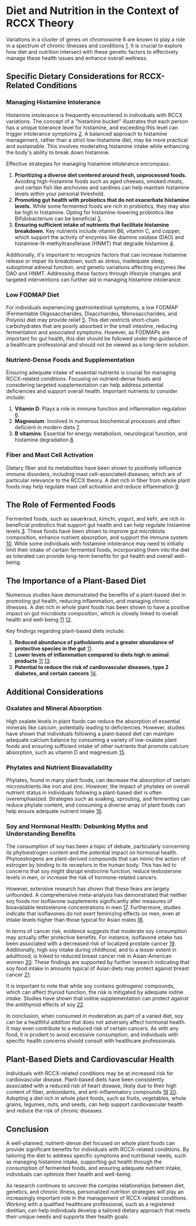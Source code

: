 # Diet and Nutrition in the Context of RCCX Theory

Variations in a cluster of genes on chromosome 6 are known to play a role in a spectrum of chronic illnesses and conditions [1](https://www.healthrising.org/blog/2018/05/28/rccx-theory-chronic-fatigue-syndrome-fibromyalgia/). It is crucial to explore how diet and nutrition intersect with these genetic factors to effectively manage these health issues and enhance overall wellness.
## Specific Dietary Considerations for RCCX-Related Conditions

### Managing Histamine Intolerance

Histamine intolerance is frequently encountered in individuals with RCCX variations. The concept of a "histamine bucket" illustrates that each person has a unique tolerance level for histamine, and exceeding this level can trigger intolerance symptoms [2](https://www.ncbi.nlm.nih.gov/pmc/articles/PMC2695393/). A balanced approach to histamine management, rather than a strict low-histamine diet, may be more practical and sustainable. This involves moderating histamine intake while enhancing the body's ability to break down histamine.

Effective strategies for managing histamine intolerance encompass:

1. **Prioritizing a diverse diet centered around fresh, unprocessed foods.** Avoiding high-histamine foods such as aged cheeses, smoked meats, and certain fish like anchovies and sardines can help maintain histamine levels within your personal threshold.
2. **Promoting gut health with probiotics that do not exacerbate histamine levels.** While some fermented foods are rich in probiotics, they may also be high in histamine. Opting for histamine-lowering probiotics like Bifidobacterium can be beneficial [3](https://www.mdpi.com/2072-6643/13/8/2733).
3. **Ensuring sufficient intake of nutrients that facilitate histamine breakdown.** Key nutrients include vitamin B6, vitamin C, and copper, which support the activity of enzymes like diamine oxidase (DAO) and histamine-N-methyltransferase (HNMT) that degrade histamine [4](https://www.sciencedirect.com/science/article/abs/pii/S0301054615000634).

Additionally, it's important to recognize factors that can increase histamine release or impair its breakdown, such as stress, inadequate sleep, suboptimal adrenal function, and genetic variations affecting enzymes like DAO and HNMT. Addressing these factors through lifestyle changes and targeted interventions can further aid in managing histamine intolerance.
### Low FODMAP Diet

For individuals experiencing gastrointestinal symptoms, a low FODMAP (Fermentable Oligosaccharides, Disaccharides, Monosaccharides, and Polyols) diet may provide relief [5](https://gut.bmj.com/content/66/8/1517). This diet restricts short-chain carbohydrates that are poorly absorbed in the small intestine, reducing fermentation and associated symptoms. However, as FODMAPs are important for gut health, this diet should be followed under the guidance of a healthcare professional and should not be viewed as a long-term solution.

### Nutrient-Dense Foods and Supplementation

Ensuring adequate intake of essential nutrients is crucial for managing RCCX-related conditions. Focusing on nutrient-dense foods and considering targeted supplementation can help address potential deficiencies and support overall health. Important nutrients to consider include:

1. **Vitamin D**: Plays a role in immune function and inflammation regulation [6](https://jim.bmj.com/content/59/6/881).
2. **Magnesium**: Involved in numerous biochemical processes and often deficient in modern diets [7](https://openheart.bmj.com/content/5/1/e000668).
3. **B vitamins**: Essential for energy metabolism, neurological function, and histamine degradation [8](https://www.mdpi.com/2072-6643/8/2/68).

### Fiber and Mast Cell Activation

Dietary fiber and its metabolites have been shown to positively influence immune disorders, including mast cell-associated diseases, which are of particular relevance to the RCCX theory. A diet rich in fiber from whole plant foods may help regulate mast cell activation and reduce inflammation [9](https://www.mdpi.com/2072-6643/8/3/171).

## The Role of Fermented Foods

Fermented foods, such as sauerkraut, kimchi, yogurt, and kefir, are rich in beneficial probiotics that support gut health and can help regulate histamine levels [3](https://www.mdpi.com/2072-6643/13/8/2733). These foods have been shown to improve gut microbiota composition, enhance nutrient absorption, and support the immune system [10](https://www.sciencedirect.com/science/article/pii/S0958166916302166). While some individuals with histamine intolerance may need to initially limit their intake of certain fermented foods, incorporating them into the diet as tolerated can provide long-term benefits for gut health and overall well-being.

## The Importance of a Plant-Based Diet

Numerous studies have demonstrated the benefits of a plant-based diet in promoting gut health, reducing inflammation, and managing chronic illnesses. A diet rich in whole plant foods has been shown to have a positive impact on gut microbiota composition, which is closely linked to overall health and well-being [11](https://www.mdpi.com/2072-6643/6/11/4822) [12](https://www.frontiersin.org/articles/10.3389/fnut.2019.00047/full).

Key findings regarding plant-based diets include:

1. **Reduced abundance of pathobionts and a greater abundance of protective species in the gut** [11](https://www.mdpi.com/2072-6643/6/11/4822).
2. **Lower levels of inflammation compared to diets high in animal products** [11](https://www.mdpi.com/2072-6643/6/11/4822) [13](https://academic.oup.com/ajcn/article/70/3/594s/4714998).
3. **Potential to reduce the risk of cardiovascular diseases, type 2 diabetes, and certain cancers** [14](https://www.tandfonline.com/doi/full/10.1080/10408398.2016.1138447).

## Additional Considerations

### Oxalates and Mineral Absorption

High oxalate levels in plant foods can reduce the absorption of essential minerals like calcium, potentially leading to deficiencies. However, studies have shown that individuals following a plant-based diet can maintain adequate calcium balance by consuming a variety of low-oxalate plant foods and ensuring sufficient intake of other nutrients that promote calcium absorption, such as vitamin D and magnesium [15](https://link.springer.com/article/10.1007/s007740300004).

### Phytates and Nutrient Bioavailability

Phytates, found in many plant foods, can decrease the absorption of certain micronutrients like iron and zinc. However, the impact of phytates on overall nutrient status in individuals following a plant-based diet is often overemphasized. Strategies such as soaking, sprouting, and fermenting can reduce phytate content, and consuming a diverse array of plant foods can help ensure adequate nutrient intake [16](https://www.cambridge.org/core/journals/proceedings-of-the-nutrition-society/article/improving-the-bioavailability-of-nutrients-in-plant-foods-at-the-household-level/5022F4E439DB7865FC94B0611BE92D3A).

### Soy and Hormonal Health: Debunking Myths and Understanding Benefits

The consumption of soy has been a topic of debate, particularly concerning its phytoestrogen content and the potential impact on hormonal health. Phytoestrogens are plant-derived compounds that can mimic the action of estrogen by binding to its receptors in the human body. This has led to concerns that soy might disrupt endocrine function, reduce testosterone levels in men, or increase the risk of hormone-related cancers.

However, extensive research has shown that these fears are largely unfounded. A comprehensive meta-analysis has demonstrated that neither soy foods nor isoflavone supplements significantly alter measures of bioavailable testosterone concentrations in men [17](https://www.mdpi.com/2072-6643/8/12/754). Furthermore, studies indicate that isoflavones do not exert feminizing effects on men, even at intake levels higher than those typical for Asian males [18](http://www.ncbi.nlm.nih.gov/pubmed/20378106).

In terms of cancer risk, evidence suggests that moderate soy consumption may actually offer protective benefits. For instance, isoflavone intake has been associated with a decreased risk of localized prostate cancer [19](www.medpagetoday.com/upload/2007/3/19/1055-9965.EPI-06-0517v1.pdf). Additionally, high soy intake during childhood, and to a lesser extent in adulthood, is linked to reduced breast cancer risk in Asian-American women [20](http://carcin.oxfordjournals.org/content/23/9/1491.short). These findings are supported by further research indicating that soy food intake in amounts typical of Asian diets may protect against breast cancer [21](http://www.nature.com/bjc/journal/v98/n1/abs/6604145a.html).

It is important to note that while soy contains goitrogenic compounds, which can affect thyroid function, the risk is mitigated by adequate iodine intake. Studies have shown that iodine supplementation can protect against the antithyroid effects of soy [22](Source).

In conclusion, when consumed in moderation as part of a varied diet, soy can be a healthful addition that does not adversely affect hormonal health. It may even contribute to a reduced risk of certain cancers. As with any food, it is prudent to avoid excessive consumption, and individuals with specific health concerns should consult with healthcare professionals.
## Plant-Based Diets and Cardiovascular Health

Individuals with RCCX-related conditions may be at increased risk for cardiovascular disease. Plant-based diets have been consistently associated with a reduced risk of heart disease, likely due to their high content of fiber, antioxidants, and anti-inflammatory compounds [19](https://www.sciencedirect.com/science/article/abs/pii/S1050173817302001) [20](https://www.sciencedirect.com/science/article/abs/pii/S0033062018300872). Adopting a diet rich in whole plant foods, such as fruits, vegetables, whole grains, legumes, nuts, and seeds, can help support cardiovascular health and reduce the risk of chronic diseases.

## Conclusion

A well-planned, nutrient-dense diet focused on whole plant foods can provide significant benefits for individuals with RCCX-related conditions. By tailoring the diet to address specific symptoms and nutritional needs, such as managing histamine intake, supporting gut health through the consumption of fermented foods, and ensuring adequate nutrient intake, individuals can optimize their health and well-being.

As research continues to uncover the complex relationships between diet, genetics, and chronic illness, personalized nutrition strategies will play an increasingly important role in the management of RCCX-related conditions. Working with a qualified healthcare professional, such as a registered dietitian, can help individuals develop a tailored dietary approach that meets their unique needs and supports their health goals.